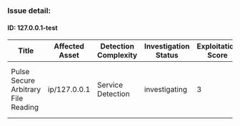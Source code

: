 ### Issue detail: 
#### ID: 127.0.0.1-test
|Title|Affected Asset|Detection Complexity|Investigation Status|Exploitation Score|Organizations|Locations|Potential Threat|Severity|Issue Type|Remediation Steps|Potential Impact|Tags|References|Summary|Link to Platform|
|---|---|---|---|---|---|---|---|---|---|---|---|---|---|---|---|
| Pulse Secure Arbitrary File Reading | ip/127.0.0.1 | Service Detection | investigating | 3 | Acme Interior Design, Acme Corporation | India | Information Disclosure | critical | Vulnerable Software | Patch the Pulse Secure VPN to the latest version. | Loss of integrity, Loss of confidentiality, Data compromise | Vulnerable Software, Pulse Secure | https://example1.com,<br>https://example2.com | This is dummy data. | [Click Here](https://platform.cycognito.com/issues/issue/127.0.0.1-test/info) |
